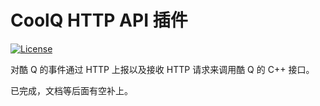 # CoolQ HTTP API 插件

[![License](https://img.shields.io/badge/license-MIT%20License-blue.svg)](LICENSE)

对酷 Q 的事件通过 HTTP 上报以及接收 HTTP 请求来调用酷 Q 的 C++ 接口。

已完成，文档等后面有空补上。
